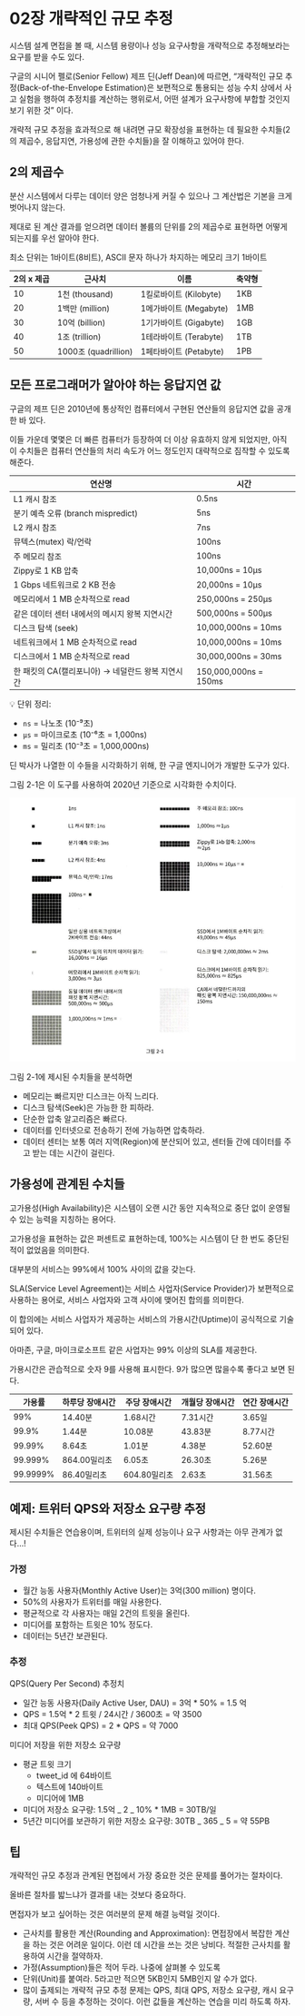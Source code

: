# 02장 개략적인 규모 추정

시스템 설계 면접을 볼 때, 시스템 용량이나 성능 요구사항을 개략적으로 추정해보라는 요구를 받을 수도 있다.

구글의 시니어 펠로(Senior Fellow) 제프 딘(Jeff Dean)에 따르면, “개략적인 규모 추정(Back-of-the-Envelope Estimation)은 보편적으로 통용되는 성능 수치 상에서 사고 실험을 행하여 추정치를 계산하는 행위로서, 어떤 설계가 요구사항에 부합할 것인지 보기 위한 것” 이다.

개략적 규모 추정을 효과적으로 해 내려면 규모 확장성을 표현하는 데 필요한 수치들(2의 제곱수, 응답지연, 가용성에 관한 수치들)을 잘 이해하고 있어야 한다.

## 2의 제곱수

분산 시스템에서 다루는 데이터 양은 엄청나게 커질 수 있으나 그 계산법은 기본을 크게 벗어나지 않는다.

제대로 된 계산 결과를 얻으려면 데이터 볼륨의 단위를 2의 제곱수로 표현하면 어떻게 되는지를 우선 알아야 한다.

최소 단위는 1바이트(8비트), ASCII 문자 하나가 차지하는 메모리 크기 1바이트

| 2의 x 제곱 | 근사치               | 이름                   | 축약형 |
| ---------- | -------------------- | ---------------------- | ------ |
| 10         | 1천 (thousand)       | 1킬로바이트 (Kilobyte) | 1KB    |
| 20         | 1백만 (million)      | 1메가바이트 (Megabyte) | 1MB    |
| 30         | 10억 (billion)       | 1기가바이트 (Gigabyte) | 1GB    |
| 40         | 1조 (trillion)       | 1테라바이트 (Terabyte) | 1TB    |
| 50         | 1000조 (quadrillion) | 1페타바이트 (Petabyte) | 1PB    |

## 모든 프로그래머가 알아야 하는 응답지연 값

구글의 제프 딘은 2010년에 통상적인 컴퓨터에서 구현된 연산들의 응답지연 값을 공개한 바 있다.

이들 가운데 몇몇은 더 빠른 컴퓨터가 등장하여 더 이상 유효하지 않게 되었지만, 아직 이 수치들은 컴퓨터 연산들의 처리 속도가 어느 정도인지 대략적으로 짐작할 수 있도록 해준다.

| 연산명                                            | 시간                  |
| ------------------------------------------------- | --------------------- |
| L1 캐시 참조                                      | 0.5ns                 |
| 분기 예측 오류 (branch mispredict)                | 5ns                   |
| L2 캐시 참조                                      | 7ns                   |
| 뮤텍스(mutex) 락/언락                             | 100ns                 |
| 주 메모리 참조                                    | 100ns                 |
| Zippy로 1 KB 압축                                 | 10,000ns = 10μs       |
| 1 Gbps 네트워크로 2 KB 전송                       | 20,000ns = 10μs       |
| 메모리에서 1 MB 순차적으로 read                   | 250,000ns = 250μs     |
| 같은 데이터 센터 내에서의 메시지 왕복 지연시간    | 500,000ns = 500μs     |
| 디스크 탐색 (seek)                                | 10,000,000ns = 10ms   |
| 네트워크에서 1 MB 순차적으로 read                 | 10,000,000ns = 10ms   |
| 디스크에서 1 MB 순차적으로 read                   | 30,000,000ns = 30ms   |
| 한 패킷의 CA(캘리포니아) → 네덜란드 왕복 지연시간 | 150,000,000ns = 150ms |

💡 단위 정리:

- `ns` = 나노초 (10⁻⁹초)
- `μs` = 마이크로초 (10⁻⁶초 = 1,000ns)
- `ms` = 밀리초 (10⁻³초 = 1,000,000ns)

딘 박사가 나열한 이 수들을 시각화하기 위해, 한 구글 엔지니어가 개발한 도구가 있다.

그림 2-1은 이 도구를 사용하여 2020년 기준으로 시각화한 수치이다.

![image.png](./images/2-1.png)

그림 2-1에 제시된 수치들을 분석하면

- 메모리는 빠르지만 디스크는 아직 느리다.
- 디스크 탐색(Seek)은 가능한 한 피하라.
- 단순한 압축 알고리즘은 빠르다.
- 데이터를 인터넷으로 전송하기 전에 가능하면 압축하라.
- 데이터 센터는 보통 여러 지역(Region)에 분산되어 있고, 센터들 간에 데이터를 주고 받는 데는 시간이 걸린다.

## 가용성에 관계된 수치들

고가용성(High Availability)은 시스템이 오랜 시간 동안 지속적으로 중단 없이 운영될 수 있는 능력을 지칭하는 용어다.

고가용성을 표현하는 값은 퍼센트로 표현하는데, 100%는 시스템이 단 한 번도 중단된 적이 없었음을 의미한다.

대부분의 서비스는 99%에서 100% 사이의 값을 갖는다.

SLA(Service Level Agreement)는 서비스 사업자(Service Provider)가 보편적으로 사용하는 용어로, 서비스 사업자와 고객 사이에 맺어진 합의를 의미한다.

이 합의에는 서비스 사업자가 제공하는 서비스의 가용시간(Uptime)이 공식적으로 기술되어 있다.

아마존, 구글, 마이크로소프트 같은 사업자는 99% 이상의 SLA를 제공한다.

가용시간은 관습적으로 숫자 9를 사용해 표시한다. 9가 많으면 많을수록 좋다고 보면 된다.

| 가용률   | 하루당 장애시간 | 주당 장애시간 | 개월당 장애시간 | 연간 장애시간 |
| -------- | --------------- | ------------- | --------------- | ------------- |
| 99%      | 14.40분         | 1.68시간      | 7.31시간        | 3.65일        |
| 99.9%    | 1.44분          | 10.08분       | 43.83분         | 8.77시간      |
| 99.99%   | 8.64초          | 1.01분        | 4.38분          | 52.60분       |
| 99.999%  | 864.00밀리초    | 6.05초        | 26.30초         | 5.26분        |
| 99.9999% | 86.40밀리초     | 604.80밀리초  | 2.63초          | 31.56초       |

## 예제: 트위터 QPS와 저장소 요구량 추정

제시된 수치들은 연습용이며, 트위터의 실제 성능이나 요구 사항과는 아무 관계가 없다…!

### 가정

- 월간 능동 사용자(Monthly Active User)는 3억(300 million) 명이다.
- 50%의 사용자가 트위터를 매일 사용한다.
- 평균적으로 각 사용자는 매일 2건의 트윗을 올린다.
- 미디어를 포함하는 트윗은 10% 정도다.
- 데이터는 5년간 보관된다.

### 추정

QPS(Query Per Second) 추정치

- 일간 능동 사용자(Daily Active User, DAU) = 3억 \* 50% = 1.5 억
- QPS = 1.5억 \* 2 트윗 / 24시간 / 3600초 = 약 3500
- 최대 QPS(Peek QPS) = 2 \* QPS = 약 7000

미디어 저장을 위한 저장소 요구량

- 평균 트윗 크기
  - tweet_id 에 64바이트
  - 텍스트에 140바이트
  - 미디어에 1MB
- 미디어 저장소 요구량: 1.5억 _ 2 _ 10% \* 1MB = 30TB/일
- 5년간 미디어를 보관하기 위한 저장소 요구량: 30TB _ 365 _ 5 = 약 55PB

## 팁

개략적인 규모 추정과 관계된 면접에서 가장 중요한 것은 문제를 풀어가는 절차이다.

올바른 절차를 밟느냐가 결과를 내는 것보다 중요하다.

면접자가 보고 싶어하는 것은 여러분의 문제 해결 능력일 것이다.

- 근사치를 활용한 계산(Rounding and Approximation): 면접장에서 복잡한 계산을 하는 것은 어려운 일이다.
  이런 데 시간을 쓰는 것은 낭비다.
  적절한 근사치를 활용하여 시간을 절약하자.
- 가정(Assumption)들은 적어 두라. 나중에 살펴볼 수 있도록
- 단위(Unit)를 붙여라. 5라고만 적으면 5KB인지 5MB인지 알 수가 없다.
- 많이 출제되는 개략적 규모 추정 문제는 QPS, 최대 QPS, 저장소 요구량, 캐시 요구량, 서버 수 등을 추정하는 것이다. 이런 값들을 계산하는 연습을 미리 하도록 하자.
